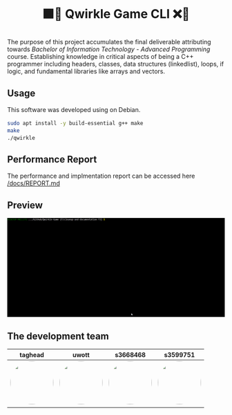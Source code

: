 # <p align="center"> ⬛️🔵 **Qwirkle Game CLI** ❌🔺 </p>

The purpose of this project accumulates the final deliverable attributing towards *Bachelor of Information Technology - Advanced Programming* course. Establishing knowledge in critical aspects of being a C++ programmer including headers, classes, data structures (linkedlist), loops, if logic, and fundamental libraries like arrays and vectors.

## Usage

This software was developed using on Debian.

```bash
sudo apt install -y build-essential g++ make
make
./qwirkle
```

## Performance Report 

The performance and implmentation report can be accessed here [/docs/REPORT.md](/docs/REPORT.md)

## Preview

![Preview](/docs/assets/img/demo.gif)

## The development team

| taghead | uwott | s3668468 | s3599751 |
| :---: | :---: | :---: | :---: |
| <img style="border-radius: 50%;" src="https://avatars.githubusercontent.com/u/13403032?v=4" width="100" height="100" href="https://github.com/taghead" /> | <img style="border-radius: 50%;" src="https://avatars.githubusercontent.com/u/44457682?v=4" width="100" height="100" href="https://github.com/uwott" /> | <img style="border-radius: 50%;" src="https://avatars.githubusercontent.com/u/62458174?v=4" width="100" height="100" href="https://github.com/s3668468" /> | <img style="border-radius: 50%;" src="https://avatars.githubusercontent.com/u/37392300?v=4?" width="100" height="100" href="https://github.com/s3599751" /> |